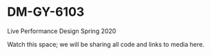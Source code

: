 # DM-GY-6103
Live Performance Design Spring 2020

Watch this space; we will be sharing all code and links to media here.
